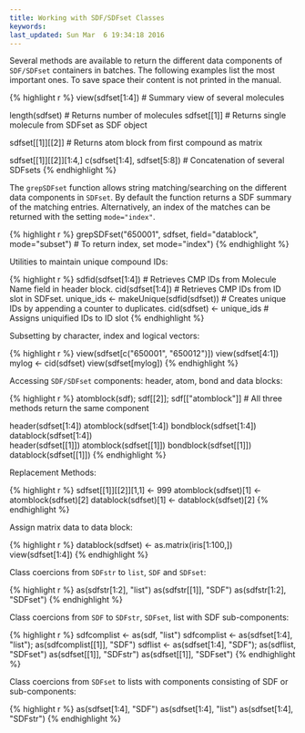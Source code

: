 ```yaml
---
title: Working with SDF/SDFset Classes
keywords: 
last_updated: Sun Mar  6 19:34:18 2016
---
```


Several methods are available to return the different data components of
`SDF/SDFset` containers in batches. The following
examples list the most important ones. To save space their content is
not printed in the manual. 

{% highlight r %}
 view(sdfset[1:4]) # Summary view of several molecules 

 length(sdfset) # Returns number of molecules 
 sdfset[[1]] # Returns single molecule from SDFset as SDF object 

 sdfset[[1]][[2]] # Returns atom block from first compound as matrix

 sdfset[[1]][[2]][1:4,] 
 c(sdfset[1:4], sdfset[5:8]) # Concatenation of several SDFsets 
{% endhighlight %}


The `grepSDFset` function allows string
matching/searching on the different data components in
`SDFset`. By default the function returns a SDF summary
of the matching entries. Alternatively, an index of the matches can be
returned with the setting `mode="index"`. 

{% highlight r %}
 grepSDFset("650001", sdfset, field="datablock", mode="subset") # To return index, set mode="index") 
{% endhighlight %}


Utilities to maintain unique compound IDs: 

{% highlight r %}
 sdfid(sdfset[1:4]) # Retrieves CMP IDs from Molecule Name field in header block. 
 cid(sdfset[1:4]) # Retrieves CMP IDs from ID slot in SDFset. 
 unique_ids <- makeUnique(sdfid(sdfset)) # Creates unique IDs by appending a counter to duplicates. 
 cid(sdfset) <- unique_ids # Assigns uniquified IDs to ID slot 
{% endhighlight %}


Subsetting by character, index and logical vectors: 

{% highlight r %}
 view(sdfset[c("650001", "650012")])
 view(sdfset[4:1])
 mylog <- cid(sdfset)
 view(sdfset[mylog]) 
{% endhighlight %}


Accessing `SDF/SDFset` components: header, atom, bond and
data blocks: 

{% highlight r %}
 atomblock(sdf); sdf[[2]];
 sdf[["atomblock"]] # All three methods return the same component

 header(sdfset[1:4]) 
 atomblock(sdfset[1:4])
 bondblock(sdfset[1:4]) 
 datablock(sdfset[1:4])  
 header(sdfset[[1]])
 atomblock(sdfset[[1]]) 
 bondblock(sdfset[[1]]) 
 datablock(sdfset[[1]]) 
{% endhighlight %}


Replacement Methods: 

{% highlight r %}
 sdfset[[1]][[2]][1,1] <- 999 
 atomblock(sdfset)[1] <- atomblock(sdfset)[2] 
 datablock(sdfset)[1] <- datablock(sdfset)[2] 
{% endhighlight %}


Assign matrix data to data block: 

{% highlight r %}
 datablock(sdfset) <- as.matrix(iris[1:100,])
 view(sdfset[1:4]) 
{% endhighlight %}


Class coercions from `SDFstr` to `list`,
`SDF` and `SDFset`: 

{% highlight r %}
 as(sdfstr[1:2], "list") as(sdfstr[[1]], "SDF")
 as(sdfstr[1:2], "SDFset") 
{% endhighlight %}


Class coercions from `SDF` to `SDFstr`,
`SDFset`, list with SDF sub-components: 

{% highlight r %}
 sdfcomplist <- as(sdf, "list") sdfcomplist <-
 as(sdfset[1:4], "list"); as(sdfcomplist[[1]], "SDF") sdflist <-
 as(sdfset[1:4], "SDF"); as(sdflist, "SDFset") as(sdfset[[1]], "SDFstr")
 as(sdfset[[1]], "SDFset") 
{% endhighlight %}


Class coercions from `SDFset` to lists with components
consisting of SDF or sub-components: 

{% highlight r %}
 as(sdfset[1:4], "SDF") as(sdfset[1:4], "list") as(sdfset[1:4], "SDFstr")
{% endhighlight %}


